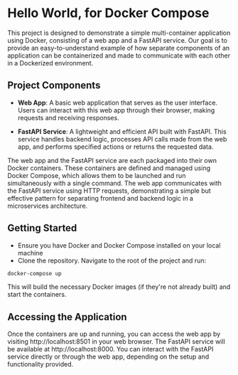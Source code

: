 # Hello World, for Docker Compose

This project is designed to demonstrate a simple multi-container application using Docker, consisting of a web app and a FastAPI service. Our goal is to provide an easy-to-understand example of how separate components of an application can be containerized and made to communicate with each other in a Dockerized environment.

## Project Components

- **Web App**: A basic web application that serves as the user interface. Users can interact with this web app through their browser, making requests and receiving responses.

- **FastAPI Service**: A lightweight and efficient API built with FastAPI. This service handles backend logic, processes API calls made from the web app, and performs specified actions or returns the requested data.

The web app and the FastAPI service are each packaged into their own Docker containers. These containers are defined and managed using Docker Compose, which allows them to be launched and run simultaneously with a single command. The web app communicates with the FastAPI service using HTTP requests, demonstrating a simple but effective pattern for separating frontend and backend logic in a microservices architecture.

## Getting Started 

- Ensure you have Docker and Docker Compose installed on your local machine
- Clone the repository. Navigate to the root of the project and run:
``` bash 
docker-compose up 
```
This will build the necessary Docker images (if they're not already built) and start the containers.

## Accessing the Application 
Once the containers are up and running, you can access the web app by visiting http://localhost:8501 in your web browser. The FastAPI service will be available at http://localhost:8000. You can interact with the FastAPI service directly or through the web app, depending on the setup and functionality provided.